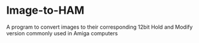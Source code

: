 # Image-to-HAM
A program to convert images to their corresponding 12bit Hold and Modify version commonly used in Amiga computers
